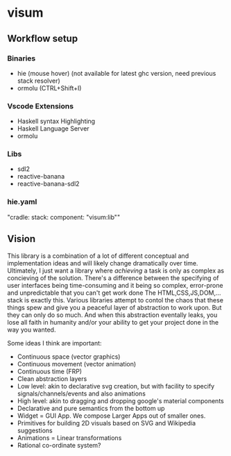 # visum

## Workflow setup

### Binaries

- hie (mouse hover) (not available for latest ghc version, need previous stack resolver)
- ormolu (CTRL+Shift+I)

### Vscode Extensions

- Haskell syntax Highlighting
- Haskell Language Server
- ormolu

### Libs

- sdl2
- reactive-banana
- reactive-banana-sdl2

### hie.yaml

"cradle: stack: component: "visum:lib""

## Vision

This library is a combination of a lot of different conceptual and implementation ideas and will likely change dramatically over time.
Ultimately, I just want a library where *achieving* a task is only as complex as concieving of the solution.
There's a difference between the specifying of user interfaces being time-consuming and it being so complex, error-prone and unpredictable that you can't get work done
The HTML,CSS,JS,DOM,... stack is exactly this. Various libraries attempt to contol the chaos that these things spew and give you a peaceful layer of abstraction to work upon. But they can only do so much. And when this abstraction eventally leaks, you lose all faith in humanity and/or your ability to get your project done in the way you wanted.

Some ideas I think are important:

- Continuous space (vector graphics)
- Continuous movement (vector animation)
- Continuous time (FRP)
- Clean abstraction layers
- Low level: akin to declarative svg creation, but with facility to specify signals/channels/events and also animations
- High level: akin to dragging and dropping google's material components
- Declarative and pure semantics from the bottom up
- Widget = GUI App. We compose Larger Apps out of smaller ones.
- Primitives for building 2D visuals based on SVG and Wikipedia suggestions
- Animations = Linear transformations
- Rational co-ordinate system?
